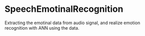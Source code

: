 # SpeechEmotinalRecognition
Extracting the emotinal data from audio signal, and realize emotion recognition with ANN using the data.
